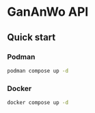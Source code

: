 # GanAnWo API

## Quick start

### Podman

```sh
podman compose up -d
```

### Docker

```sh
docker compose up -d
```
